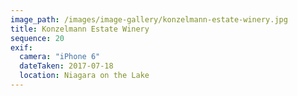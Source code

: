 ```yaml
---
image_path: /images/image-gallery/konzelmann-estate-winery.jpg
title: Konzelmann Estate Winery
sequence: 20
exif:
  camera: "iPhone 6"
  dateTaken: 2017-07-18
  location: Niagara on the Lake
---
```

